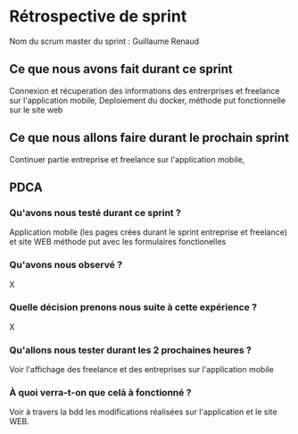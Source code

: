 # Rétrospective de sprint

Nom du scrum master du sprint : Guillaume Renaud

## Ce que nous avons fait durant ce sprint
Connexion et récuperation des informations des entrerprises et freelance sur l'application mobile, Deploiement du docker, méthode put fonctionnelle sur le site web
## Ce que nous allons faire durant le prochain sprint
Continuer partie entreprise et freelance sur l'application mobile, 
## PDCA 
### Qu'avons nous testé durant ce sprint ? 
Application mobile (les pages crées durant le sprint entreprise et freelance) et site WEB méthode put avec les formulaires fonctionelles
### Qu'avons nous observé ? 
X
### Quelle décision prenons nous suite à cette expérience ? 
X
### Qu'allons nous tester durant les 2 prochaines heures ? 
Voir l'affichage des freelance et des entreprises sur l'application mobile 
### À quoi verra-t-on que celà à fonctionné ?
Voir à travers la bdd les modifications réalisées sur l'application et le site WEB.
